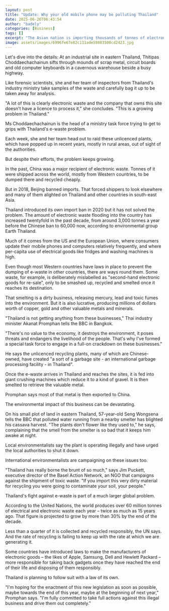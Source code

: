 ```yaml
---
layout: post
title: "Update: Why your old mobile phone may be polluting Thailand"
date: 2025-06-26T06:43:54
author: "badely"
categories: [Business]
tags: []
excerpt: "The Asian nation is importing thousands of tonnes of electronic waste per year, despite a ban."
image: assets/images/6996fe67e82c111ade59803500cd2423.jpg
---
```


Let's dive into the details: At an industrial site in eastern Thailand, Thitipas Choddaechachainun sifts through mounds of scrap metal, circuit boards and old computer keyboards in a cavernous warehouse beside a busy highway.

Like forensic scientists, she and her team of inspectors from Thailand's industry ministry take samples of the waste and carefully bag it up to be taken away for analysis.

"A lot of this is clearly electronic waste and the company that owns this site doesn't have a licence to process it," she concludes. "This is a growing problem in Thailand."

Ms Choddaechachainun is the head of a ministry task force trying to get to grips with Thailand's e-waste problem.

Each week, she and her team head out to raid these unlicenced plants, which have popped up in recent years, mostly in rural areas, out of sight of the authorities.

But despite their efforts, the problem keeps growing.

In the past, China was a major recipient of electronic waste. Tonnes of it were shipped across the world, mostly from Western countries, to be dumped there and recycled cheaply.

But in 2018, Beijing banned imports. That forced shippers to look elsewhere and many of them alighted on Thailand and other countries in south-east Asia.

Thailand introduced its own import ban in 2020 but it has not solved the problem. The amount of electronic waste flooding into the country has increased twentyfold in the past decade, from around 3,000 tonnes a year before the Chinese ban to 60,000 now, according to environmental group Earth Thailand.

Much of it comes from the US and the European Union, where consumers update their mobile phones and computers relatively frequently, and where per-capita use of electrical goods like fridges and washing machines is high.

Even though most Western countries have laws in place to prevent the dumping of e-waste in other countries, there are ways round them. Some waste, for example, is deliberately mislabelled as "second-hand electronic goods for re-sale", only to be smashed up, recycled and smelted once it reaches its destination.

That smelting is a dirty business, releasing mercury, lead and toxic fumes into the environment. But it is also lucrative, producing millions of dollars worth of copper, gold and other valuable metals and minerals.

"Thailand is not getting anything from these businesses," Thai industry minister Akanat Promphan tells the BBC in Bangkok. 

"There's no value to the economy, it destroys the environment, it poses threats and endangers the livelihood of the people. That's why I've formed a special task force to engage in a full-on crackdown on these businesses."

He says the unlicenced recycling plants, many of which are Chinese-owned, have created "a sort of a garbage site -  an international garbage processing facility - in Thailand".

Once the e-waste arrives in Thailand and reaches the sites, it is fed into giant crushing machines which reduce it to a kind of gravel. It is then smelted to retrieve the valuable metal.

Promphan says most of that metal is then exported to China.

The environmental impact of this business can be devastating.

On his small plot of land in eastern Thailand, 57-year-old Seng Wongsena tells the BBC that polluted water running from a nearby smelter has blighted his cassava harvest. "The plants don't flower like they used to," he says, complaining that the smell from the smelter is so bad that it keeps him awake at night.

Local environmentalists say the plant is operating illegally and have urged the local authorities to shut it down.

International environmentalists are campaigning on these issues too.

"Thailand has really borne the brunt of so much," says Jim Puckett, executive director of the Basel Action Network, an NGO that campaigns against the shipment of toxic waste. "If you import this very dirty material for recycling you were going to contaminate your soil, your people."

Thailand's fight against e-waste is part of a much larger global problem.

According to the United Nations, the world produces over 60 million tonnes of electrical and electronic waste each year – twice as much as 15 years ago. That figure is projected to grow by more than 30% by the end of the decade.

Less than a quarter of it is collected and recycled responsibly, the UN says. And the rate of recycling is failing to keep up with the rate at which we are generating it.

Some countries have introduced laws to make the manufacturers of electronic goods – the likes of Apple, Samsung, Dell and Hewlett Packard – more responsible for taking back gadgets once they have reached the end of their life and disposing of them responsibly.

Thailand is planning to follow suit with a law of its own.

"I'm hoping for the enactment of this new legislation as soon as possible, maybe towards the end of this year, maybe at the beginning of next year," Promphan says. "I'm fully committed to take full actions against this illegal business and drive them out completely."


